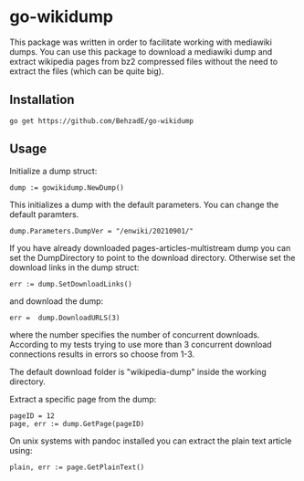 # go-wikidump
This package was written in order to facilitate working with mediawiki dumps. You can use this package
to download a mediawiki dump and extract wikipedia pages from bz2 compressed files without the need to
extract the files (which can be quite big). 
## Installation 
    go get https://github.com/BehzadE/go-wikidump

## Usage
Initialize a dump struct:

    dump := gowikidump.NewDump()
This initializes a dump with the default parameters. You can change the default paramters.

    dump.Parameters.DumpVer = "/enwiki/20210901/"
If you have already downloaded pages-articles-multistream dump you can set the DumpDirectory
to point to the download directory. Otherwise set the download links in the dump struct:

    err := dump.SetDownloadLinks()
and download the dump:

    err =  dump.DownloadURLS(3)
where the number specifies the number of concurrent downloads. According to my tests trying
to use more than 3 concurrent download connections results in errors so choose from 1-3.

The default download folder is "wikipedia-dump" inside the working directory.


Extract a specific page from the dump:

    pageID = 12
    page, err := dump.GetPage(pageID)
On unix systems with pandoc installed you can extract the plain text article using:

    plain, err := page.GetPlainText()
